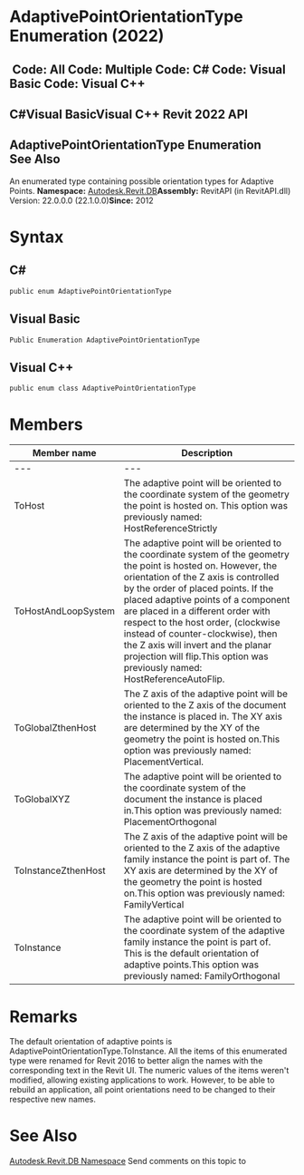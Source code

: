 # AdaptivePointOrientationType Enumeration (2022)

﻿
 Code: All Code: Multiple Code: C# Code: Visual Basic Code: Visual C++   
---  
C#Visual BasicVisual C++
Revit 2022 API  
---  
AdaptivePointOrientationType Enumeration  
See Also  
---  
An enumerated type containing possible orientation types for Adaptive Points. 
**Namespace:** [Autodesk.Revit.DB](87546ba7-461b-c646-cbb1-2cb8f5bff8b2.md "Autodesk.Revit.DB Namespace")**Assembly:** RevitAPI (in RevitAPI.dll) Version: 22.0.0.0 (22.1.0.0)**Since:** 2012 
# Syntax
C#  
---  
```text
public enum AdaptivePointOrientationType
```
  
Visual Basic  
---  
```text
Public Enumeration AdaptivePointOrientationType
```
  
Visual C++  
---  
```text
public enum class AdaptivePointOrientationType
```
  
# Members
| Member name | Description |
| --- | --- |
| --- | --- |
| ToHost | The adaptive point will be oriented to the coordinate system of the geometry the point is hosted on. This option was previously named: HostReferenceStrictly |
| ToHostAndLoopSystem | The adaptive point will be oriented to the coordinate system of the geometry the point is hosted on. However, the orientation of the Z axis is controlled by the order of placed points. If the placed adaptive points of a component are placed in a different order with respect to the host order, (clockwise instead of counter-clockwise), then the Z axis will invert and the planar projection will flip.This option was previously named: HostReferenceAutoFlip. |
| ToGlobalZthenHost | The Z axis of the adaptive point will be oriented to the Z axis of the document the instance is placed in. The XY axis are determined by the XY of the geometry the point is hosted on.This option was previously named: PlacementVertical. |
| ToGlobalXYZ | The adaptive point will be oriented to the coordinate system of the document the instance is placed in.This option was previously named: PlacementOrthogonal |
| ToInstanceZthenHost | The Z axis of the adaptive point will be oriented to the Z axis of the adaptive family instance the point is part of. The XY axis are determined by the XY of the geometry the point is hosted on.This option was previously named: FamilyVertical |
| ToInstance | The adaptive point will be oriented to the coordinate system of the adaptive family instance the point is part of. This is the default orientation of adaptive points.This option was previously named: FamilyOrthogonal |

# Remarks
The default orientation of adaptive points is AdaptivePointOrientationType.ToInstance.
All the items of this enumerated type were renamed for Revit 2016 to better align the names with the corresponding text in the Revit UI. The numeric values of the items weren't modified, allowing existing applications to work. However, to be able to rebuild an application, all point orientations need to be changed to their respective new names.
# See Also
[Autodesk.Revit.DB Namespace](87546ba7-461b-c646-cbb1-2cb8f5bff8b2.md "Autodesk.Revit.DB Namespace")
Send comments on this topic to 
